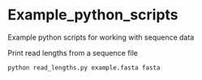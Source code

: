 # Example_python_scripts
Example python scripts for working with sequence data

Print read lengths from a sequence file
```
python read_lengths.py example.fasta fasta
```
